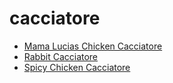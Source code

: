 # cacciatore

 * [Mama Lucias Chicken Cacciatore](index/m/mama-lucias-chicken-cacciatore-491.json)
 * [Rabbit Cacciatore](index/r/rabbit-cacciatore-106480.json)
 * [Spicy Chicken Cacciatore](index/s/spicy-chicken-cacciatore-101662.json)

